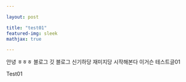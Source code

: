 ```yaml
---

layout: post

title: "test01"
featured-img: sleek
mathjax: true

---
```


안녕 ㅎㅎㅎ
블로그 깃 블로그 신기하당 재미지당 시작해본다
이거슨 테스트글01

Test01